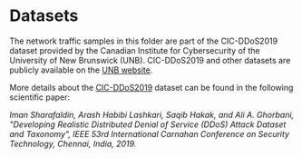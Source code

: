 # Datasets

The network traffic samples in this folder are part of the CIC-DDoS2019 dataset provided by the Canadian Institute for Cybersecurity of the University of New Brunswick (UNB). CIC-DDoS2019 and other datasets are publicly available on the [UNB website](https://www.unb.ca/cic/datasets/index.html). 

More details about the [CIC-DDoS2019](https://www.unb.ca/cic/datasets/ddos-2019.html) dataset can be found in the following scientific paper:

*Iman Sharafaldin, Arash Habibi Lashkari, Saqib Hakak, and Ali A. Ghorbani, "Developing Realistic Distributed Denial of Service (DDoS) Attack Dataset and Taxonomy", IEEE 53rd International Carnahan Conference on Security Technology, Chennai, India, 2019.*